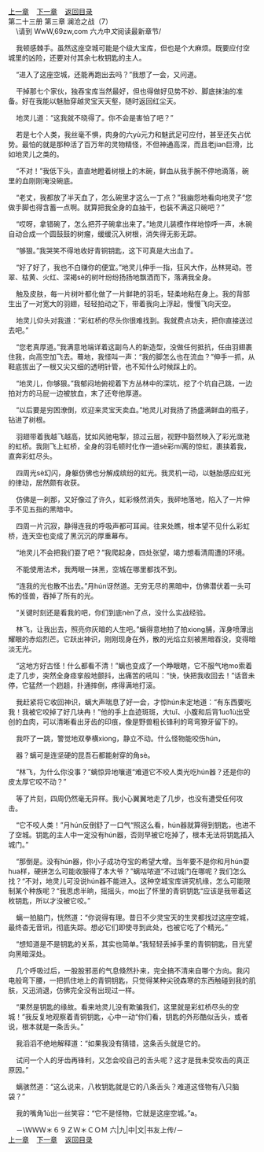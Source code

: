 
[上一章](https://github.com/xiaominghe2014/spider_book/blob/master/book/知北游/第298章.md)&nbsp;&nbsp;&nbsp;&nbsp;[下一章](https://github.com/xiaominghe2014/spider_book/blob/master/book/知北游/第300章.md)&nbsp;&nbsp;&nbsp;&nbsp;[返回目录](https://github.com/xiaominghe2014/spider_book/blob/master/book/知北游/README.md)
<br /> 第二十三册 第三章 澜沧之战（7）<br />
        \请到 WwW,69zw,com 六*九*中*文*阅读最新章节/

    我顿感棘手。虽然这座空城可能是个级大宝库，但也是个大麻烦。既要应付空城里的凶险，还要对付其余七枚钥匙的主人。

    “进入了这座空城，还能再跑出去吗？”我想了一会，又问道。

    干掉那七个家伙，独吞宝库当然最好，但也得做好见势不妙、脚底抹油的准备。好在我能以魅胎穿越灵宝天天壑，随时返回红尘天。

    地灵儿道：“这我就不晓得了。你不会是害怕了吧？”

    若是七个人类，我丝毫不惧，肉身的六yù元力和魅武足可应付，甚至还矢占优势。最怕的就是那种活了百万年的灵物精怪，不但神通高深，而且老jian巨滑，比如地灵儿之类的。

    “不对！”我低下头，直直地瞪着树根上的木碗，鲜血从我手腕不停地滴落，碗里的血刚刚淹没碗底。

    “老丈，我都放了半天血了，怎么碗里才这么一丁点？”我幽怨地看向地灵子“您做手脚也得含蓄一点啊。就算把我全身的血抽干，也装不满这只碗吧？”

    “哎呀，拿错碗了，怎么把芥子碗拿出来了。”地灵儿装模作样地惊呼一声，木碗自动合成一个圆鼓鼓的树瘤，缓缓沉入树根，消失得无影无踪。

    “够狠。”我哭笑不得地收好青铜钥匙，这下可真是大出血了。

    “好了好了，我也不白赚你的便宜。”地灵儿伸手一指，狂风大作，丛林晃动。苍翠、枯黄、火红、深褐sè的树叶纷纷扬扬地飘洒而下，落满我全身。

    触及皮肤，每一片树叶都化做了一片鲜艳的羽毛，轻柔地粘在身上。我的背部生出了一对宽大的羽翅，轻轻拍动之下，带着我向上浮起，慢慢飞向天空。

    地灵儿仰头对我道：“彩虹桥的尽头你很难找到。我就费点功夫，把你直接送过去吧。”

    “您老真厚道。”我满意地端详着这副鸟人的新造型，没做任何抵抗，任由羽翅裹住我，向高空加飞去。蓦地，我怪叫一声：“我的脚怎么也在流血？”伸手一抓，从鞋底拔出了一根又尖又细的透明针管，也不知什么时候踩上的。

    “地灵儿，你够狠。”我郁闷地俯视着下方丛林中的深坑，挖了个坑自己跳，一边拍对方的马屁一边被放血，末了还夸他厚道。

    “以后要是穷困潦倒，欢迎来灵宝天卖血。”地灵儿对我扬了扬盛满鲜血的瓶子，钻进了树根。

    羽翅带着我越飞越高，犹如风驰电掣，掠过云层，视野中豁然映入了彩光潋滟的虹桥。我刚飞上虹桥，全身的羽毛顿时化作一道sè彩mí离的惊虹，裹挟着我，直奔彩虹尽头。

    四周光sè幻闪，身躯仿佛也分解成缤纷的虹光。我灵机一动，以魅胎感应虹光的律动，居然颇有收获。

    仿佛是一刹那，又好像过了许久，虹彩倏然消失，我砰地落地，陷入了一片伸手不见五指的黑暗中。

    四周一片沉寂，静得连我的呼吸声都可耳闻。往来处瞧，根本望不见什么彩虹桥，连天空也变成了黑沉沉的厚重幕布。

    “地灵儿不会把我们耍了吧？”我爬起身，四处张望，竭力想看清周遭的环境。

    不能使用法术，我两眼一抹黑，空城在哪里都找不到。

    “连我的光也散不出去。”月hún讶然道。无穷无尽的黑暗中，仿佛潜伏着一头可怖的怪兽，吞掉了所有的光。

    “关键时刻还是看我的吧，你们到底nèn了点，没什么实战经验。

    林飞，让我出去，照亮你灰暗的人生吧。”螭得意地拍了拍xiong脯，浑身喷薄出耀眼的赤焰烈芒。它跃出神识，刚刚现身在外，散的光焰立刻被黑暗吞没，变得暗淡无光。

    “这地方好古怪！什么都看不清！”螭也变成了一个睁眼瞎，它不服气地mo索着走了几步，突然全身痉挛般地颤抖，出痛苦的吼叫：“快，快把我收回去！”话音未停，它猛然一个趔趄，扑通摔倒，疼得满地打滚。

    我赶紧将它收回神识，螭大声喘息了好一会，才惊hún未定地道：“有东西要吃我！我被它咬掉了好几块冉！”他的手上血迹斑斑，大tuǐ、小腹和后背1uo1ù出受创的血肉，可以清晰看出牙齿的印痕，像是野兽粗长锋利的弯弯獠牙留下的。

    我吓了一跳，警觉地双拳横xiong，静立不动。什么怪物能咬伤hún，

    器？螭可是连坚硬的昆吾石都能射穿的角sè。

    “林飞，为什么你没事？”螭惊异地嚷道“难道它不咬人类光吃hún器？还是你的皮太厚它咬不动？”

    等了片刻，四周仍然毫无异样。我小心翼翼地走了几步，也没有遭受任何攻击。

    “它不咬人类！”月hún反倒舒了一口气“照这么看，hún器就算得到钥匙，也进不了空城。钥匙的主人中一定没有hún器，否则早被它吃掉了，根本无法将钥匙插入城门。”

    “那倒是。没有hún器，你小子成功夺宝的希望大增。当年要不是你和月hún耍hua样，硬拼怎么可能收服得了本大爷？”螭咕哝道“不过城门在哪呢？我们怎么找？“不对，地灵儿可没说hún器不能进入。这种空城宝库讲究机缘，怎么可能限制某个种族呢？“我思虑半晌，摇摇头，mo出了怀里的青铜钥匙“应该是我带着这枚钥匙，所以才没被它咬。”

    螭一拍脑门，恍然道：“你说得有理。昔日不少灵宝天的生灵都找过这座空城，最终杳无音讯，彻底失踪。想必它们即使寻到此处，也被它吃了个精光。”

    “想知道是不是钥匙的关系，其实也简单。”我轻轻丢掉手里的青铜钥匙，目光望向黑暗深处。

    几个呼吸过后，一股股邪恶的气息倏然扑来，完全搞不清来自哪个方向。我闪电般弯下腰，一把抓住地上的青铜钥匙，只觉得某种尖锐森寒的东西触碰到我的肌肤，又迅消退，仿佛完全没有出现过一样。

    “果然是钥匙的缘故。看来地灵儿没有欺骗我们，这里就是彩虹桥尽头的空城！”我反复地观察着青铜钥匙，心中一动“你们看，钥匙的外形酷似舌头，或者说，根本就是一条舌头。”

    我滔滔不绝地解释道：“如果我没有猜错，这条舌头就是它的。

    试问一个人的牙齿再锋利，又怎会咬自己的舌头呢？这才是我未受攻击的真正原因。”

    螭骇然道：“这么说来，八枚钥匙就是它的八条舌头？难道这怪物有八只脑袋？”

    我的嘴角1ù出一丝笑容：“它不是怪物，它就是这座空城。”a。

    －\ＷＷＷ＊６９ＺＷ＊ＣＯＭ 六|九|中|文|书友上传/－
  <br />
[上一章](https://github.com/xiaominghe2014/spider_book/blob/master/book/知北游/第298章.md)&nbsp;&nbsp;&nbsp;&nbsp;[下一章](https://github.com/xiaominghe2014/spider_book/blob/master/book/知北游/第300章.md)&nbsp;&nbsp;&nbsp;&nbsp;[返回目录](https://github.com/xiaominghe2014/spider_book/blob/master/book/知北游/README.md)
